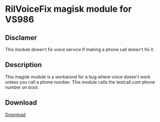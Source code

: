 # RilVoiceFix magisk module for VS986

## Disclamer 
This module doesn't fix voice service if making a phone call doesn't fix it.

## Description
This magisk module is a workarond for a bug where voice doesn't work unless you call a phone number. This module calls the testcall.com phone number on boot.

## Download
[Download](https://github.com/ANDROID2468/RilVoiceFix/releases)